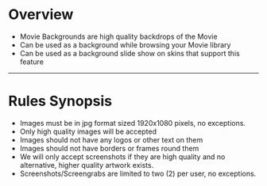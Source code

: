 # Overview

- Movie Backgrounds are high quality backdrops of the Movie
- Can be used as a background while browsing your Movie library
- Can be used as a background slide show on skins that support this feature

---

# Rules Synopsis

- Images must be in jpg format sized 1920x1080 pixels, no exceptions.
- Only high quality images will be accepted
- Images should not have any logos or other text on them
- Images should not have borders or frames round them
- We will only accept screenshots if they are high quality and no alternative, higher quality artwork exists.
- Screenshots/Screengrabs are limited to two (2) per user, no exceptions.
